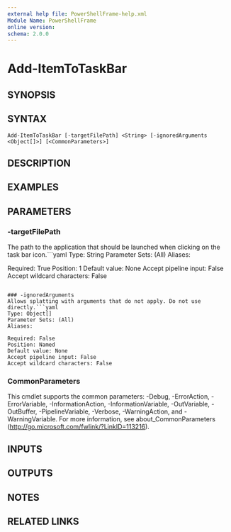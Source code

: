 ```yaml
---
external help file: PowerShellFrame-help.xml
Module Name: PowerShellFrame
online version:
schema: 2.0.0
---
```


# Add-ItemToTaskBar

## SYNOPSIS

## SYNTAX

```
Add-ItemToTaskBar [-targetFilePath] <String> [-ignoredArguments <Object[]>] [<CommonParameters>]
```

## DESCRIPTION

## EXAMPLES

## PARAMETERS

### -targetFilePath
The path to the application that should be launched when clicking on the
task bar icon.```yaml
Type: String
Parameter Sets: (All)
Aliases:

Required: True
Position: 1
Default value: None
Accept pipeline input: False
Accept wildcard characters: False
```

### -ignoredArguments
Allows splatting with arguments that do not apply. Do not use directly.```yaml
Type: Object[]
Parameter Sets: (All)
Aliases:

Required: False
Position: Named
Default value: None
Accept pipeline input: False
Accept wildcard characters: False
```

### CommonParameters
This cmdlet supports the common parameters: -Debug, -ErrorAction, -ErrorVariable, -InformationAction, -InformationVariable, -OutVariable, -OutBuffer, -PipelineVariable, -Verbose, -WarningAction, and -WarningVariable. For more information, see about_CommonParameters (http://go.microsoft.com/fwlink/?LinkID=113216).

## INPUTS

## OUTPUTS

## NOTES

## RELATED LINKS
